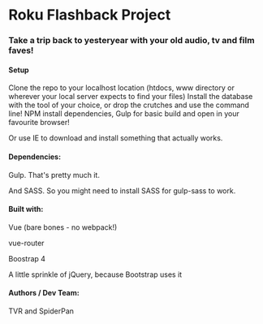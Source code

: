 # Roku Flashback Project

### Take a trip back to yesteryear with your old audio, tv and film faves!

#### Setup
Clone the repo to your localhost location (htdocs, www directory or wherever your local server expects to find your files)
Install the database with the tool of your choice, or drop the crutches and use the command line!
NPM install dependencies, Gulp for basic build and open in your favourite browser! 

Or use IE to download and install something that actually works.

#### Dependencies:
Gulp. That's pretty much it.

And SASS.
So you might need to install SASS for gulp-sass to work.

#### Built with:
Vue (bare bones - no webpack!)

vue-router

Boostrap 4

A little sprinkle of jQuery, because Bootstrap uses it

#### Authors / Dev Team:
TVR and SpiderPan
